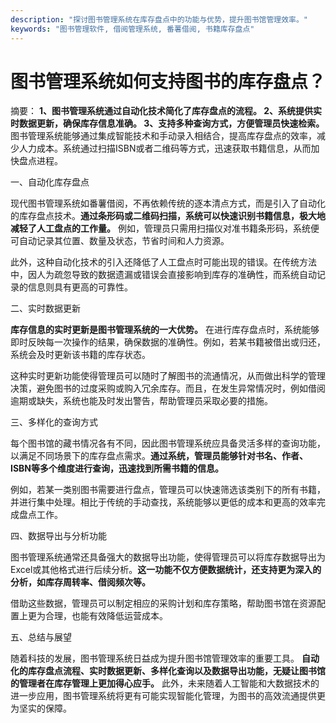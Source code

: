```yaml
---
description: "探讨图书管理系统在库存盘点中的功能与优势，提升图书馆管理效率。"
keywords: "图书管理软件, 借阅管理系统, 番薯借阅, 书籍库存盘点"
---
```

# 图书管理系统如何支持图书的库存盘点？

摘要： **1、图书管理系统通过自动化技术简化了库存盘点的流程。 2、系统提供实时数据更新，确保库存信息准确。 3、支持多种查询方式，方便管理员快速检索。** 图书管理系统能够通过集成智能技术和手动录入相结合，提高库存盘点的效率，减少人力成本。系统通过扫描ISBN或者二维码等方式，迅速获取书籍信息，从而加快盘点进程。

一、自动化库存盘点

现代图书管理系统如番薯借阅，不再依赖传统的逐本清点方式，而是引入了自动化的库存盘点技术。**通过条形码或二维码扫描，系统可以快速识别书籍信息，极大地减轻了人工盘点的工作量。** 例如，管理员只需用扫描仪对准书籍条形码，系统便可自动记录其位置、数量及状态，节省时间和人力资源。

此外，这种自动化技术的引入还降低了人工盘点时可能出现的错误。在传统方法中，因人为疏忽导致的数据遗漏或错误会直接影响到库存的准确性，而系统自动记录的信息则具有更高的可靠性。

二、实时数据更新

**库存信息的实时更新是图书管理系统的一大优势。** 在进行库存盘点时，系统能够即时反映每一次操作的结果，确保数据的准确性。例如，若某书籍被借出或归还，系统会及时更新该书籍的库存状态。

这种实时更新功能使得管理员可以随时了解图书的流通情况，从而做出科学的管理决策，避免图书的过度采购或购入冗余库存。而且，在发生异常情况时，例如借阅逾期或缺失，系统也能及时发出警告，帮助管理员采取必要的措施。

三、多样化的查询方式

每个图书馆的藏书情况各有不同，因此图书管理系统应具备灵活多样的查询功能，以满足不同场景下的库存盘点需求。**通过系统，管理员能够针对书名、作者、ISBN等多个维度进行查询，迅速找到所需书籍的信息。**

例如，若某一类别图书需要进行盘点，管理员可以快速筛选该类别下的所有书籍，并进行集中处理。相比于传统的手动查找，系统能够以更低的成本和更高的效率完成盘点工作。

四、数据导出与分析功能

图书管理系统通常还具备强大的数据导出功能，使得管理员可以将库存数据导出为Excel或其他格式进行后续分析。**这一功能不仅方便数据统计，还支持更为深入的分析，如库存周转率、借阅频次等。**

借助这些数据，管理员可以制定相应的采购计划和库存策略，帮助图书馆在资源配置上更为合理，也能有效降低运营成本。

五、总结与展望

随着科技的发展，图书管理系统日益成为提升图书馆管理效率的重要工具。 **自动化的库存盘点流程、实时数据更新、多样化查询以及数据导出功能，无疑让图书馆的管理者在库存管理上更加得心应手。** 此外，未来随着人工智能和大数据技术的进一步应用，图书管理系统将更有可能实现智能化管理，为图书的高效流通提供更为坚实的保障。
